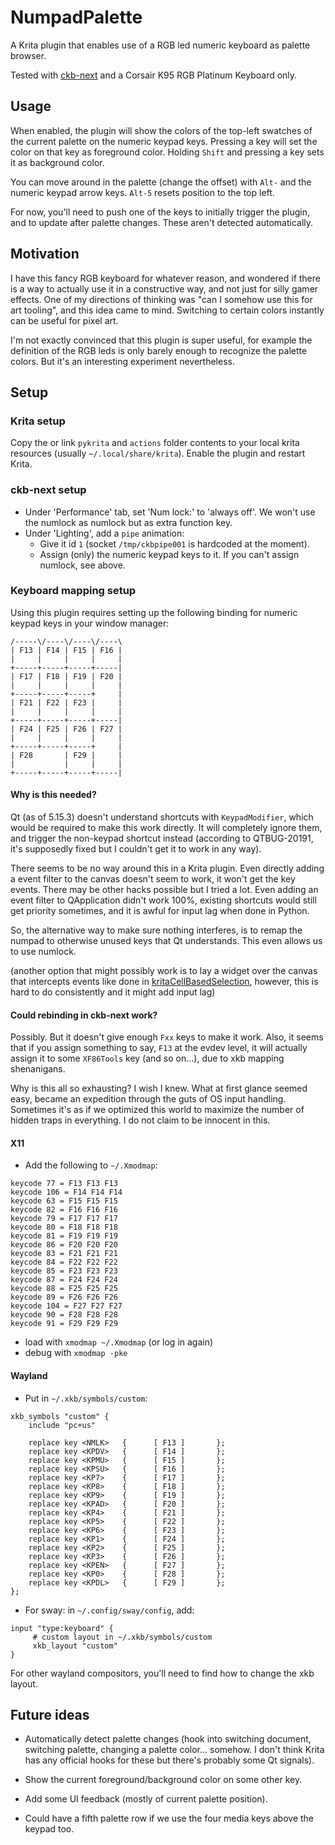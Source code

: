 # NumpadPalette

A Krita plugin that enables use of a RGB led numeric keyboard as palette browser.

Tested with [ckb-next](https://github.com/ckb-next/ckb-next) and a Corsair K95 RGB Platinum Keyboard only.

## Usage

When enabled, the plugin will show the colors of the top-left swatches of the current palette on the numeric keypad keys. Pressing a key will set the color on that key as foreground color. Holding `Shift` and pressing a key sets it as background color.

You can move around in the palette (change the offset) with `Alt-` and the numeric keypad arrow keys. `Alt-5` resets position to the top left.

For now, you'll need to push one of the keys to initially trigger the plugin, and to update after palette changes. These aren't detected automatically.

## Motivation

I have this fancy RGB keyboard for whatever reason, and wondered if there is a way to actually use it in a constructive way, and not just for silly gamer effects. One of my directions of thinking was "can I somehow use this for art tooling", and this idea came to mind. Switching to certain colors instantly can be useful for pixel art.

I'm not exactly convinced that this plugin is super useful, for example the definition of the RGB leds is only barely enough to recognize the palette colors. But it's an interesting experiment nevertheless.

## Setup

### Krita setup

Copy the or link `pykrita` and `actions` folder contents to your local krita resources (usually `~/.local/share/krita`). Enable the plugin and restart Krita.

### ckb-next setup

- Under 'Performance' tab, set 'Num lock:' to 'always off'. We won't use the numlock as numlock but as extra function key.
- Under 'Lighting', add a `pipe` animation:
    - Give it id `1` (socket `/tmp/ckbpipe001` is hardcoded at the moment).
    - Assign (only) the numeric keypad keys to it. If you can't assign numlock, see above.

### Keyboard mapping setup

Using this plugin requires setting up the following binding for numeric keypad keys in your window manager:

```
/-----\/----\/----\/----\
| F13 | F14 | F15 | F16 |
|     |     |     |     |
+-----+-----+-----+-----|
| F17 | F18 | F19 | F20 |
|     |     |     |     |
+-----+-----+-----+     |
| F21 | F22 | F23 |     |
|     |     |     |     |
+-----+-----+-----+-----|
| F24 | F25 | F26 | F27 |
|     |     |     |     |
+-----+-----+-----+     |
| F28       | F29 |     |
|           |     |     |
+-----+-----+-----+-----|
```

#### Why is this needed?

Qt (as of 5.15.3) doesn't understand shortcuts with `KeypadModifier`, which would be required to make this work directly. It will completely ignore them, and trigger the non-keypad shortcut instead (according to QTBUG-20191, it's supposedly fixed but I couldn't get it to work in any way).

There seems to be no way around this in a Krita plugin. Even directly adding a event filter to the canvas doesn't seem to work, it won't get the key events. There may be other hacks possible but I tried a lot. Even adding an event filter to QApplication didn't work 100%, existing shortcuts would still get priority sometimes, and it is awful for input lag when done in Python.

So, the alternative way to make sure nothing interferes, is to remap the numpad to otherwise unused keys that Qt understands. This even allows us to use numlock.

(another option that might possibly work is to lay a widget over the canvas that intercepts events like done in [kritaCellBasedSelection](https://github.com/vmedea/kritaCellBasedSelection), however, this is hard to do consistently and it might add input lag)

#### Could rebinding in ckb-next work?

Possibly. But it doesn't give enough `Fxx` keys to make it work. Also, it seems that if you assign something to say, `F13` at the evdev level, it will actually assign it to some `XF86Tools` key (and so on...), due to xkb mapping shenanigans.

Why is this all so exhausting? I wish I knew. What at first glance seemed easy, became an expedition through the guts of OS input handling. Sometimes it's as if we optimized this world to maximize the number of hidden traps in everything. I do not claim to be innocent in this.

#### X11

- Add the following to `~/.Xmodmap`:

```
keycode 77 = F13 F13 F13
keycode 106 = F14 F14 F14
keycode 63 = F15 F15 F15
keycode 82 = F16 F16 F16
keycode 79 = F17 F17 F17
keycode 80 = F18 F18 F18
keycode 81 = F19 F19 F19
keycode 86 = F20 F20 F20
keycode 83 = F21 F21 F21
keycode 84 = F22 F22 F22
keycode 85 = F23 F23 F23
keycode 87 = F24 F24 F24
keycode 88 = F25 F25 F25
keycode 89 = F26 F26 F26
keycode 104 = F27 F27 F27
keycode 90 = F28 F28 F28
keycode 91 = F29 F29 F29
```

- load with `xmodmap ~/.Xmodmap` (or log in again)
- debug with `xmodmap -pke`

#### Wayland


- Put in `~/.xkb/symbols/custom`:

```
xkb_symbols "custom" {
    include "pc+us"

    replace key <NMLK>   {      [ F13 ]       };
    replace key <KPDV>   {      [ F14 ]       };
    replace key <KPMU>   {      [ F15 ]       };
    replace key <KPSU>   {      [ F16 ]       };
    replace key <KP7>    {      [ F17 ]       };
    replace key <KP8>    {      [ F18 ]       };
    replace key <KP9>    {      [ F19 ]       };
    replace key <KPAD>   {      [ F20 ]       };
    replace key <KP4>    {      [ F21 ]       };
    replace key <KP5>    {      [ F22 ]       };
    replace key <KP6>    {      [ F23 ]       };
    replace key <KP1>    {      [ F24 ]       };
    replace key <KP2>    {      [ F25 ]       };
    replace key <KP3>    {      [ F26 ]       };
    replace key <KPEN>   {      [ F27 ]       };
    replace key <KP0>    {      [ F28 ]       };
    replace key <KPDL>   {      [ F29 ]       };
};
```

- For sway: in `~/.config/sway/config`, add:

```
input "type:keyboard" {
     # custom layout in ~/.xkb/symbols/custom
     xkb_layout "custom"
}
```

For other wayland compositors, you'll need to find how to change the xkb layout.

## Future ideas

- Automatically detect palette changes (hook into switching document, switching palette, changing a palette color... somehow. I don't think Krita has any official hooks for these but there's probably some Qt signals).

- Show the current foreground/background color on some other key.

- Add some UI feedback (mostly of current palette position).

- Could have a fifth palette row if we use the four media keys above the keypad too.

